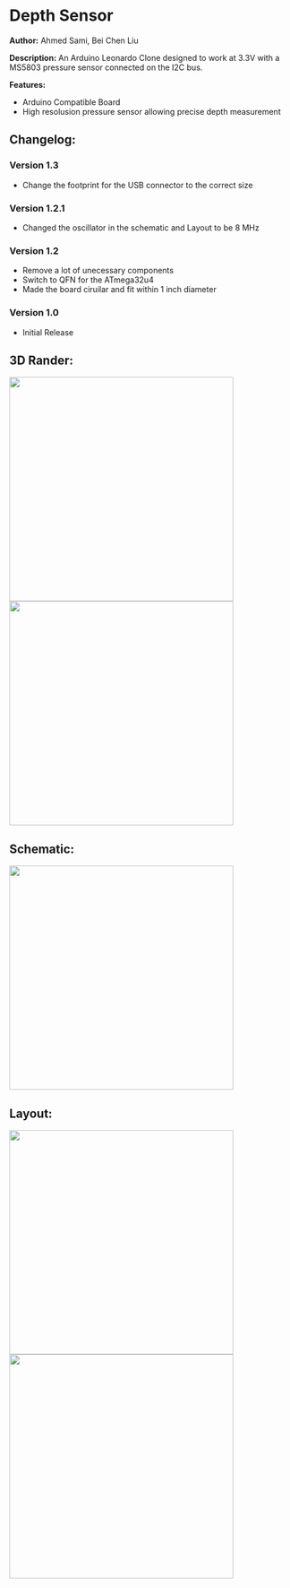 # Depth Sensor

__Author:__ Ahmed Sami, Bei Chen Liu

__Description:__ An Arduino Leonardo Clone designed to work at 3.3V with a MS5803 pressure sensor connected on the I2C bus.

__Features:__
* Arduino Compatible Board
* High resolusion pressure sensor allowing precise depth measurement 

## Changelog:

### Version 1.3
- Change the footprint for the USB connector to the correct size 

### Version 1.2.1
- Changed the oscillator in the schematic and Layout to be 8 MHz

### Version 1.2
- Remove a lot of unecessary components
- Switch to QFN for the ATmega32u4
- Made the board ciruilar and fit within 1 inch diameter

### Version 1.0
- Initial Release

## 3D Rander:
<img src="depth-sensor-3d1.jpg" width="400"><br>
<img src="depth-sensor-3d2.jpg" width="400">

## Schematic:
<img src="depth-sensor-s1.jpg" width="400">

## Layout:
<img src="depth-sensor-l1.jpg" width="400"><br>
<img src="depth-sensor-l2.jpg" width="400">
